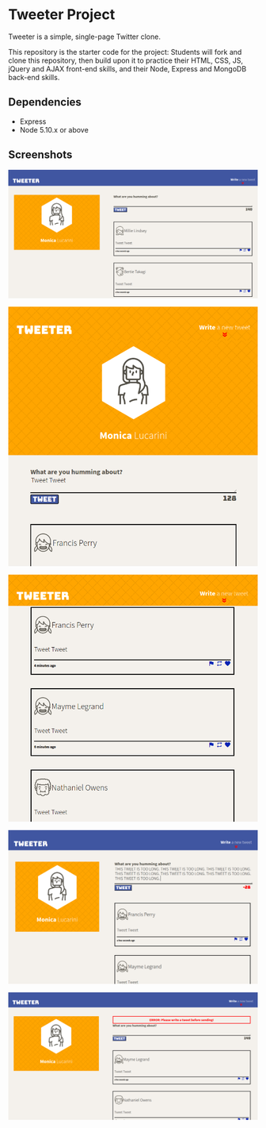 # Tweeter Project

Tweeter is a simple, single-page Twitter clone.

This repository is the starter code for the project: Students will fork and clone this repository, then build upon it to practice their HTML, CSS, JS, jQuery and AJAX front-end skills, and their Node, Express and MongoDB back-end skills.

## Dependencies

- Express
- Node 5.10.x or above

## Screenshots

!["Screenshot of Tweeter Desktop Display"](https://github.com/MonicaLuca/tweeter/blob/master/docs/Tweeter-desktop.png)

!["Screenshot of Tweeter Mobile Display"](https://github.com/MonicaLuca/tweeter/blob/master/docs/Tweeter-mobile.png?raw=true)

!["Screenshot of Tweeter Reel in Mobile Display"](https://github.com/MonicaLuca/tweeter/blob/master/docs/Tweeter-mobile-reel.png?raw=true)

!["Screenshot of Too Many Characters Error Message"](https://github.com/MonicaLuca/tweeter/blob/master/docs/Tweeter-desktop-error-too-long.png)

!["Screenshot of Needed Input Error"](https://github.com/MonicaLuca/tweeter/blob/master/docs/Tweeter-error-need-input.png?raw=true)